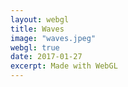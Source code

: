 ```yaml
---
layout: webgl
title: Waves
image: "waves.jpeg"
webgl: true
date: 2017-01-27
excerpt: Made with WebGL
---
```


<script id='vs_script' type='x-shader/x-vertex'>
   attribute vec3 aPos;
   varying   vec3 vPos;
   void main() {
      gl_Position = vec4(aPos, 1.0);  // Set position of vertex in image.
      vPos = aPos;                    // Copy pos to a varying variable to
   }                                  //   interpolate it across pixels.
</script>

<script id='fs_script' type='x-shader/x-fragment'>
varying vec3 vPos;       // Pixel position
uniform float uTime;     // Time
uniform float uAspc;

float D(vec2 p) {
   return sqrt(dot(sin(p), cos(p)));
}

void main() {

   float a = -2.24;
   float b = -0.65;
   float c = 0.43;
   float d = -2.43;

   vec3 mod = vPos * vPos;
   mod.x = mod.x / uAspc;
   mod[0] = .1 + cos(uTime) + 1. - sin(a * vPos[1]) - cos(b * vPos[0]);
   mod[1] = .15 + cos(uTime) * sin(c * vPos[0]) - cos(d * vPos[1]);
   mod[2] = .2 + cos(uTime) + 2. - sin(c * vPos[0]) - cos(d * vPos[1]);

   // Final pixel color
   gl_FragColor = vec4(sqrt(mod), 1.);
}

</script>

<script>
window.onload = function(){
    var vs = vs_script.innerHTML, fs = fs_script.innerHTML;

    gl_start(canvas, vs, fs, undefined);
};
</script>
